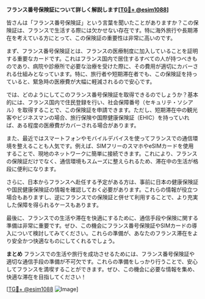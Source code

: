 **フランス番号保険証について詳しく解説します[[TG💪+ @esim1088](https://t.me/s/esim1088)]**

皆さんは「フランス番号保険証」という言葉を聞いたことがありますか？この保険証は、フランスで生活する際には欠かせない存在です。特に海外旅行や長期滞在を考えている方にとって、この保険証の重要性は非常に高いのです。

まず、フランス番号保険証とは、フランスの医療制度に加入していることを証明する重要なカードです。これはフランス国内で居住するすべての人が持つべきものであり、病院や診療所で必要な治療を受けた際に、その費用が適切にカバーされる仕組みとなっています。特に、旅行者や短期滞在者でも、この保険証を持っていると、緊急時の医療費が大幅に軽減されるので安心です。

では、どのようにしてこのフランス番号保険証を取得できるのでしょうか？基本的には、フランス国内で住民登録を行い、社会保障番号（セキュリテ・ソシアル）を取得することで、この保険証を申請できます。ただし、短期滞在中の観光客やビジネスマンの場合、旅行保険や国際健康保険証（EHIC）を持っていれば、ある程度の医療費がカバーされる場合があります。

また、最近ではスマートフォンやモバイルデバイスを使ってフランスでの通信環境を整えることも人気です。例えば、SIMフリーのスマホやeSIMカードを使用することで、現地のネットワークに簡単に接続できます。これにより、フランスの保険証だけでなく、通信環境もスムーズに整えられるため、滞在中の生活が格段に便利になります。

さらに、日本からフランスへ赴任する予定がある方は、事前に日本の健康保険証や国民健康保険証の情報を確認しておく必要があります。これらの情報が役立つ場合もありますし、逆にフランスでの保険証と併せて利用することで、より充実した保障を得られるケースもあります。

最後に、フランスでの生活や滞在を快適にするために、通信手段や保険に関する準備は非常に重要です。ぜひ、この機会にフランス番号保険証やSIMカードの導入について検討してみてください。これらの準備が、あなたのフランス滞在をより安全かつ快適なものにしてくれるでしょう。

**まとめ**
フランスでの生活や旅行を成功させるためには、フランス番号保険証や適切な通信手段の準備が不可欠です。これらの準備をしっかり行うことで、安心してフランスを満喫することができます。ぜひ、この機会に必要な情報を集め、快適な滞在を目指してください！

[[TG💪+ @esim1088](https://t.me/s/esim1088) ![Image](https://i.postimg.cc/Y0z9fWf4/image.png)]